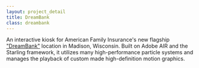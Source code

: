 ```yaml
---
layout: project_detail
title: DreamBank
class: dreambank
---
```


An interactive kiosk for American Family Insurance's new flagship ["DreamBank"](http://www.amfam.com/dreambank/) location in Madison, Wisconsin. Built on Adobe AIR and the Starling framework, it utilizes many high-performance particle systems and manages the playback of custom made high-definition motion graphics.

<div class="videoWrapper" data-vimeoid="58202664"><!-- vimeo --></div>